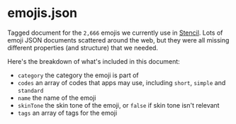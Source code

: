 # emojis.json
Tagged document for the `2,666` emojis we currently use in [Stencil](https://getstencil.com/). Lots of emoji JSON documents scattered around the web, but they were all missing different properties (and structure) that we needed.

Here's the breakdown of what's included in this document:
- `category` the category the emoji is part of
- `codes` an array of codes that apps may use, including `short`, `simple` and `standard`
- `name` the name of the emoji
- `skinTone` the skin tone of the emoji, or `false` if skin tone isn't relevant
- `tags` an array of tags for the emoji
